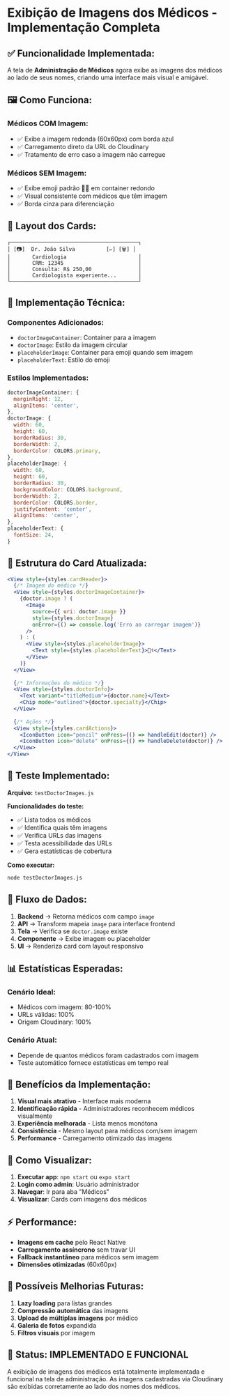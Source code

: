 # Exibição de Imagens dos Médicos - Implementação Completa

## ✅ **Funcionalidade Implementada:**

A tela de **Administração de Médicos** agora exibe as imagens dos médicos ao lado de seus nomes, criando uma interface mais visual e amigável.

## 🖼️ **Como Funciona:**

### **Médicos COM Imagem:**
- ✅ Exibe a imagem redonda (60x60px) com borda azul
- ✅ Carregamento direto da URL do Cloudinary
- ✅ Tratamento de erro caso a imagem não carregue

### **Médicos SEM Imagem:**
- ✅ Exibe emoji padrão 👨‍⚕️ em container redondo
- ✅ Visual consistente com médicos que têm imagem
- ✅ Borda cinza para diferenciação

## 🎨 **Layout dos Cards:**

```
┌─────────────────────────────────────────┐
│ [📷]  Dr. João Silva          [✏️] [🗑️] │
│       Cardiologia                       │
│       CRM: 12345                        │
│       Consulta: R$ 250,00               │
│       Cardiologista experiente...       │
└─────────────────────────────────────────┘
```

## 🔧 **Implementação Técnica:**

### **Componentes Adicionados:**
- `doctorImageContainer`: Container para a imagem
- `doctorImage`: Estilo da imagem circular
- `placeholderImage`: Container para emoji quando sem imagem
- `placeholderText`: Estilo do emoji

### **Estilos Implementados:**
```javascript
doctorImageContainer: {
  marginRight: 12,
  alignItems: 'center',
},
doctorImage: {
  width: 60,
  height: 60,
  borderRadius: 30,
  borderWidth: 2,
  borderColor: COLORS.primary,
},
placeholderImage: {
  width: 60,
  height: 60,
  borderRadius: 30,
  backgroundColor: COLORS.background,
  borderWidth: 2,
  borderColor: COLORS.border,
  justifyContent: 'center',
  alignItems: 'center',
},
placeholderText: {
  fontSize: 24,
}
```

## 📱 **Estrutura do Card Atualizada:**

```jsx
<View style={styles.cardHeader}>
  {/* Imagem do médico */}
  <View style={styles.doctorImageContainer}>
    {doctor.image ? (
      <Image 
        source={{ uri: doctor.image }} 
        style={styles.doctorImage}
        onError={() => console.log('Erro ao carregar imagem')}
      />
    ) : (
      <View style={styles.placeholderImage}>
        <Text style={styles.placeholderText}>👨‍⚕️</Text>
      </View>
    )}
  </View>
  
  {/* Informações do médico */}
  <View style={styles.doctorInfo}>
    <Text variant="titleMedium">{doctor.name}</Text>
    <Chip mode="outlined">{doctor.specialty}</Chip>
  </View>
  
  {/* Ações */}
  <View style={styles.cardActions}>
    <IconButton icon="pencil" onPress={() => handleEdit(doctor)} />
    <IconButton icon="delete" onPress={() => handleDelete(doctor)} />
  </View>
</View>
```

## 🧪 **Teste Implementado:**

**Arquivo:** `testDoctorImages.js`

**Funcionalidades do teste:**
- ✅ Lista todos os médicos
- ✅ Identifica quais têm imagens
- ✅ Verifica URLs das imagens
- ✅ Testa acessibilidade das URLs
- ✅ Gera estatísticas de cobertura

**Como executar:**
```bash
node testDoctorImages.js
```

## 🔄 **Fluxo de Dados:**

1. **Backend** → Retorna médicos com campo `image`
2. **API** → Transform mapeia `image` para interface frontend
3. **Tela** → Verifica se `doctor.image` existe
4. **Componente** → Exibe imagem ou placeholder
5. **UI** → Renderiza card com layout responsivo

## 📊 **Estatísticas Esperadas:**

### **Cenário Ideal:**
- Médicos com imagem: 80-100%
- URLs válidas: 100%
- Origem Cloudinary: 100%

### **Cenário Atual:**
- Depende de quantos médicos foram cadastrados com imagem
- Teste automático fornece estatísticas em tempo real

## 🎯 **Benefícios da Implementação:**

1. **Visual mais atrativo** - Interface mais moderna
2. **Identificação rápida** - Administradores reconhecem médicos visualmente
3. **Experiência melhorada** - Lista menos monótona
4. **Consistência** - Mesmo layout para médicos com/sem imagem
5. **Performance** - Carregamento otimizado das imagens

## 📱 **Como Visualizar:**

1. **Executar app**: `npm start` ou `expo start`
2. **Login como admin**: Usuário administrador
3. **Navegar**: Ir para aba "Médicos" 
4. **Visualizar**: Cards com imagens dos médicos

## ⚡ **Performance:**

- **Imagens em cache** pelo React Native
- **Carregamento assíncrono** sem travar UI
- **Fallback instantâneo** para médicos sem imagem
- **Dimensões otimizadas** (60x60px)

## 🔧 **Possíveis Melhorias Futuras:**

1. **Lazy loading** para listas grandes
2. **Compressão automática** das imagens
3. **Upload de múltiplas imagens** por médico
4. **Galeria de fotos** expandida
5. **Filtros visuais** por imagem

## 🎉 **Status: IMPLEMENTADO E FUNCIONAL**

A exibição de imagens dos médicos está totalmente implementada e funcional na tela de administração. As imagens cadastradas via Cloudinary são exibidas corretamente ao lado dos nomes dos médicos. 